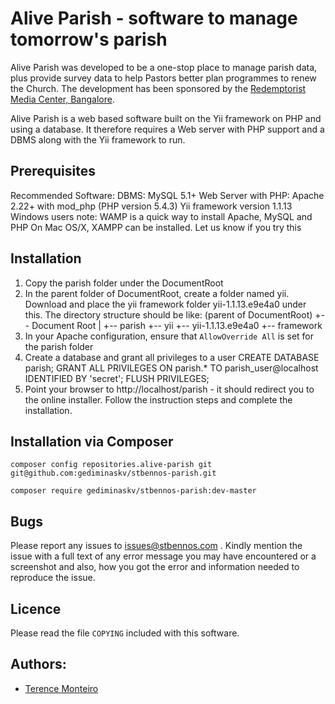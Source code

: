 Alive Parish - software to manage tomorrow's parish
===================================================

Alive Parish was developed to be a one-stop place to manage parish data, plus
provide survey data to help Pastors better plan programmes to renew the Church.
The development has been sponsored by the [Redemptorist Media Center,
Bangalore](http://rmcbangalore.com).

Alive Parish is a web based software built on the Yii framework on PHP and
using a database. It therefore requires a Web server with PHP support and a
DBMS along with the Yii framework to run.

Prerequisites
-------------

Recommended Software:
DBMS: MySQL 5.1+
Web Server with PHP: Apache 2.22+ with mod\_php (PHP version 5.4.3)
Yii framework version 1.1.13
Windows users note: WAMP is a quick way to install Apache, MySQL and PHP
On Mac OS/X, XAMPP can be installed. Let us know if you try this

Installation
------------

1. Copy the parish folder under the DocumentRoot
2. In the parent folder of DocumentRoot, create a folder named yii.
   Download and place the yii framework folder yii-1.1.13.e9e4a0 under this.
	The directory structure should be like:
	(parent of DocumentRoot)
	+-- Document Root
	| +-- parish
	+-- yii
	+-- yii-1.1.13.e9e4a0
	+-- framework 
3. In your Apache configuration, ensure that `AllowOverride All` is set for 
	the parish folder
4. Create a database and grant all privileges to a user
	CREATE DATABASE parish;
	GRANT ALL PRIVILEGES ON parish.\* TO parish\_user@localhost IDENTIFIED BY 'secret';
	FLUSH PRIVILEGES;
5. Point your browser to http://localhost/parish - it should redirect you to
	the online installer. Follow the instruction steps and complete the
	installation.

Installation via Composer
------------

`composer config repositories.alive-parish git git@github.com:gediminaskv/stbennos-parish.git`

`composer require gediminaskv/stbennos-parish:dev-master`

Bugs
----

Please report any issues to issues@stbennos.com . Kindly mention the issue with a
full text of any error message you may have encountered or a screenshot and also,
how you got the error and information needed to reproduce the issue.

Licence
-------

Please read the file `COPYING` included with this software.

Authors:
--------

- [Terence Monteiro](terencemo@cpan.org)
